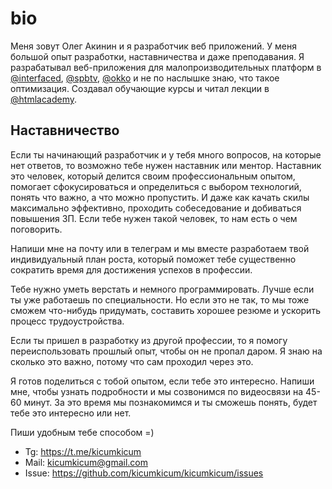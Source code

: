# bio

Меня зовут Олег Акинин и я разработчик веб приложений. У меня большой опыт разработки, наставничества и даже преподавания. Я разрабатывал веб-приложения для малопроизводительных платформ в [@interfaced](https://interfaced.tv), [@spbtv](https://ru.spbtv.com), [@okko](https://okko.tv) и не по наслышке знаю, что такое оптимизация. Создавал обучающие курсы и читал лекции в [@htmlacademy](https://htmlacademy.ru).

## Наставничество

Если ты начинающий разработчик и у тебя много вопросов, на которые нет ответов, то возможно тебе нужен наставник или ментор. Наставник это человек, который делится своим профессиональным опытом, помогает сфокусироваться и определиться с выбором технологий, понять что важно, а что можно пропустить. И даже как качать скилы максимально эффективно, проходить собеседование и добиваться повышения ЗП. Если тебе нужен такой человек, то нам есть о чем поговорить.

Напиши мне на почту или в телеграм и мы вместе разработаем твой индивидуальный план роста, который поможет тебе существенно сократить время для достижения успехов в профессии.

Тебе нужно уметь верстать и немного программировать. Лучше если ты уже работаешь по специальности. Но если это не так, то мы тоже сможем что-нибудь придумать, составить хорошее резюме и ускорить процесс трудоустройства.

Если ты пришел в разработку из другой профессии, то я помогу переиспользовать прошлый опыт, чтобы он не пропал даром. Я знаю на сколько это важно, потому что сам проходил через это.

Я готов поделиться с тобой опытом, если тебе это интересно. Напиши мне, чтобы узнать подробности и мы созвонимся по видеосвязи на 45-60 минут. За это время мы познакомимся и ты сможешь понять, будет тебе это интересно или нет.

Пиши удобным тебе способом =)

- Tg: https://t.me/kicumkicum
- Mail: kicumkicum@gmail.com
- Issue: https://github.com/kicumkicum/kicumkicum/issues
